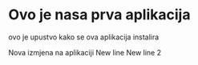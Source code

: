 # Ovo je nasa prva aplikacija


ovo je upustvo kako se ova aplikacija instalira


Nova izmjena na aplikaciji
New line
New line 2

